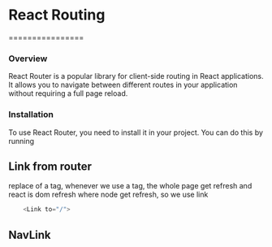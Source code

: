 # React Routing
================
### Overview
React Router is a popular library for client-side routing in React applications. It allows you to navigate between different routes in your application without requiring a full page reload.
### Installation
To use React Router, you need to install it in your project. You can do this by running

## Link from router
replace of a tag, whenever we use a tag, the whole page get refresh and react is dom refresh where node get refresh, so we use link
```Javascript
    <Link to="/">
```
## NavLink
